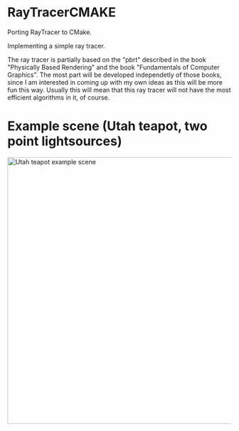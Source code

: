 # RayTracerCMAKE

Porting RayTracer to CMake.

Implementing a simple ray tracer.

The ray tracer is partially based on the "pbrt" described in the book "Physically Based Rendering" and the book "Fundamentals of Computer Graphics". The most part will be developed independetly of those books, since I am interested in coming up with my own ideas as this will be more fun this way. Usually this will mean that this ray tracer will not have the most efficient algorithms in it, of course.

# Example scene (Utah teapot, two point lightsources)
<img src="RayTracer/resources/reflecting_teapot_with_two_light sources.png" title="Utah teapot example scene" width="600">
